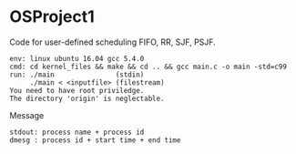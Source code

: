 # OSProject1

Code for user-defined scheduling FIFO, RR, SJF, PSJF.

```
env: linux ubuntu 16.04 gcc 5.4.0
cmd: cd kernel_files && make && cd .. && gcc main.c -o main -std=c99
run: ./main               (stdin)
     ./main < <inputfile> (filestream)
You need to have root priviledge.
The directory 'origin' is neglectable.
```

Message

```
stdout: process name + process id
dmesg : process id + start time + end time
```
